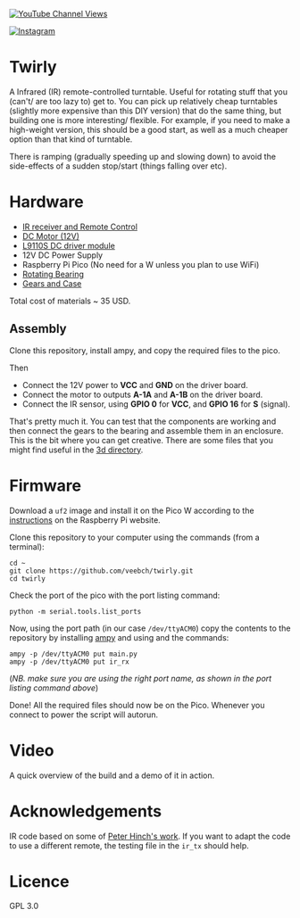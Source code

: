 [![YouTube Channel Views](https://img.shields.io/youtube/channel/views/UCz5BOU9J9pB_O0B8-rDjCWQ?label=YouTube&style=social)](https://www.youtube.com/channel/UCz5BOU9J9pB_O0B8-rDjCWQ)

[![Instagram](https://img.shields.io/badge/Instagram-E4405F?style=for-the-badge&logo=instagram&logoColor=white)](https://www.instagram.com/v_e_e_b/)


# Twirly

A Infrared (IR) remote-controlled turntable. Useful for rotating stuff that you (can't/ are too lazy to) get to. You can pick up relatively cheap turntables (slightly more expensive than this DIY version) that do the same thing, but building one is more interesting/ flexible. For example, if you need to make a high-weight version, this should be a good start, as well as a much cheaper option than that kind of turntable.

There is ramping (gradually speeding up and slowing down) to avoid the side-effects of a sudden stop/start (things falling over etc).

# Hardware

- [IR receiver and Remote Control](https://www.amazon.de/-/en/DollaTek-Infrared-Wireless-Control-Arduino/dp/B07DJ58XGC)
- [DC Motor (12V)](https://www.amazon.de/gp/product/B0824V7YGT)
- [L9110S DC driver module](https://de.aliexpress.com/item/32273623980.html?spm=a2g0o.order_list.order_list_main.71.34de5c5fbnyqkO&gatewayAdapt=glo2deu)
- 12V DC Power Supply
- Raspberry Pi Pico (No need for a W unless you plan to use WiFi)
- [Rotating Bearing](https://www.amazon.de/-/en/dp/B073NZ4GT4?psc=1&ref=ppx_yo2ov_dt_b_product_details)
- [Gears and Case](3d/)

Total cost of materials ~ 35 USD.

## Assembly
Clone this repository, install ampy, and copy the required files to the pico.

Then

- Connect the 12V power to **VCC** and **GND** on the driver board.
- Connect the motor to outputs **A-1A** and **A-1B** on the driver board.
- Connect the IR sensor, using **GPIO 0** for **VCC**, and **GPIO 16** for **S** (signal).

That's pretty much it. You can test that the components are working and then connect the gears to the bearing and assemble them in an enclosure. This is the bit where you can get creative. There are some files that you might find useful in the [3d directory](3d/).

# Firmware

Download a `uf2` image and install it on the Pico W according to the [instructions](https://www.raspberrypi.com/documentation/microcontrollers/micropython.html#drag-and-drop-micropython) on the Raspberry Pi website.

Clone this repository to your computer using the commands (from a terminal):

```
cd ~
git clone https://github.com/veebch/twirly.git
cd twirly
```

Check the port of the pico with the port listing command:
```
python -m serial.tools.list_ports
```
Now, using the port path (in our case `/dev/ttyACM0`) copy the contents to the repository by installing [ampy](https://pypi.org/project/adafruit-ampy/) and using  and the commands:

```
ampy -p /dev/ttyACM0 put main.py 
ampy -p /dev/ttyACM0 put ir_rx
```
(*NB. make sure you are using the right port name, as shown in the port listing command above*)

Done! All the required files should now be on the Pico. Whenever you connect to power the script will autorun.

# Video  

A quick overview of the build and a demo of it in action.

# Acknowledgements

IR code based on some of [Peter Hinch's work](https://github.com/peterhinch/micropython_ir). If you want to adapt the code to use a different remote, the testing file in the `ir_tx` should help.

# Licence 

GPL 3.0
